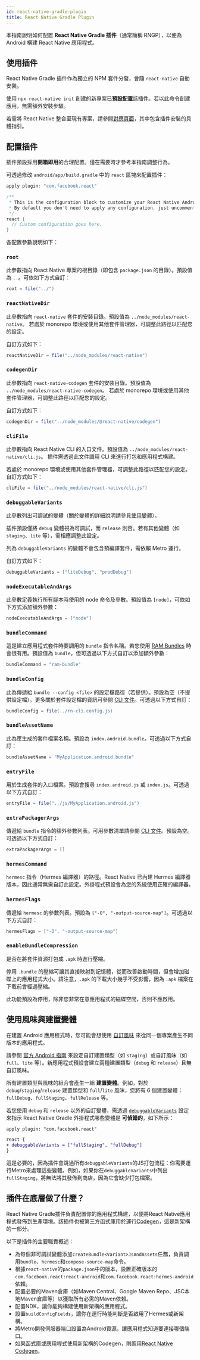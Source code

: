 ```yaml
---
id: react-native-gradle-plugin
title: React Native Gradle Plugin
---
```


本指南說明如何配置 **React Native Gradle 插件**（通常簡稱 RNGP），以便為 Android 構建 React Native 應用程式。

## 使用插件

React Native Gradle 插件作為獨立的 NPM 套件分發，會隨 `react-native` 自動安裝。

使用 `npx react-native init` 創建的新專案已**預設配置**該插件。若以此命令創建應用，無需額外安裝步驟。

若需將 React Native 整合至現有專案，請參閱[對應頁面](/docs/next/integration-with-existing-apps#configuring-gradle)，其中包含插件安裝的具體指引。

## 配置插件

插件預設採用**開箱即用**的合理配置。僅在需要時才參考本指南調整行為。

可透過修改 `android/app/build.gradle` 中的 `react` 區塊來配置插件：

```groovy
apply plugin: "com.facebook.react"

/**
 * This is the configuration block to customize your React Native Android app.
 * By default you don't need to apply any configuration, just uncomment the lines you need.
 */
react {
  // Custom configuration goes here.
}
```

各配置參數說明如下：

### `root`

此參數指向 React Native 專案的根目錄（即包含 `package.json` 的目錄）。預設值為 `..`。可依如下方式自訂：

```groovy
root = file("../")
```

### `reactNativeDir`

此參數指向 `react-native` 套件的安裝目錄。預設值為 `../node_modules/react-native`。
若處於 monorepo 環境或使用其他套件管理器，可調整此路徑以匹配您的設定。

自訂方式如下：

```groovy
reactNativeDir = file("../node_modules/react-native")
```

### `codegenDir`

此參數指向 `react-native-codegen` 套件的安裝目錄。預設值為 `../node_modules/react-native-codegen`。
若處於 monorepo 環境或使用其他套件管理器，可調整此路徑以匹配您的設定。

自訂方式如下：

```groovy
codegenDir = file("../node_modules/@react-native/codegen")
```

### `cliFile`

此參數指向 React Native CLI 的入口文件。預設值為 `../node_modules/react-native/cli.js`。
插件需透過此文件調用 CLI 來進行打包和應用程式構建。

若處於 monorepo 環境或使用其他套件管理器，可調整此路徑以匹配您的設定。
自訂方式如下：

```groovy
cliFile = file("../node_modules/react-native/cli.js")
```

### `debuggableVariants`

此參數列出可調試的變體（關於變體的詳細說明請參見[使用變體](#using-variants)）。

插件預設僅將 `debug` 變體視為可調試，而 `release` 則否。若有其他變體（如 `staging`、`lite` 等），需相應調整此設定。

列為 `debuggableVariants` 的變體不會包含預編譯套件，需依賴 Metro 運行。

自訂方式如下：

```groovy
debuggableVariants = ["liteDebug", "prodDebug"]
```

### `nodeExecutableAndArgs`

此參數定義執行所有腳本時使用的 node 命令及參數。預設值為 `[node]`，可依如下方式添加額外參數：

```groovy
nodeExecutableAndArgs = ["node"]
```

### `bundleCommand`

這是建立應用程式套件時要調用的 `bundle` 指令名稱。若您使用 [RAM Bundles](https://reactnative.dev/docs/0.74/ram-bundles-inline-requires) 時會很有用。預設值為 `bundle`，但可透過以下方式自訂以添加額外參數：

```groovy
bundleCommand = "ram-bundle"
```

### `bundleConfig`

此為傳遞給 `bundle --config <file>` 的設定檔路徑（若提供）。預設為空（不提供設定檔）。更多關於套件設定檔的資訊可參閱 [CLI 文件](https://github.com/react-native-community/cli/blob/main/docs/commands.md#bundle)。可透過以下方式自訂：

```groovy
bundleConfig = file(../rn-cli.config.js)
```

### `bundleAssetName`

此為應生成的套件檔案名稱。預設為 `index.android.bundle`。可透過以下方式自訂：

```groovy
bundleAssetName = "MyApplication.android.bundle"
```

### `entryFile`

用於生成套件的入口檔案。預設會搜尋 `index.android.js` 或 `index.js`。可透過以下方式自訂：

```groovy
entryFile = file("../js/MyApplication.android.js")
```

### `extraPackagerArgs`

傳遞給 `bundle` 指令的額外參數列表。可用參數清單請參閱 [CLI 文件](https://github.com/react-native-community/cli/blob/main/docs/commands.md#bundle)。預設為空。可透過以下方式自訂：

```groovy
extraPackagerArgs = []
```

### `hermesCommand`

`hermesc` 指令（Hermes 編譯器）的路徑。React Native 已內建 Hermes 編譯器版本，因此通常無需自訂此設定。外掛程式預設會為您的系統使用正確的編譯器。

### `hermesFlags`

傳遞給 `hermesc` 的參數列表。預設為 `["-O", "-output-source-map"]`。可透過以下方式自訂：

```groovy
hermesFlags = ["-O", "-output-source-map"]
```

### `enableBundleCompression`

是否在將套件資源打包成 `.apk` 時進行壓縮。

停用 `.bundle` 的壓縮可讓其直接映射到記憶體，從而改善啟動時間，但會增加磁碟上的應用程式大小。請注意，`.apk` 的下載大小幾乎不受影響，因為 `.apk` 檔案在下載前會經過壓縮。

此功能預設為停用，除非您非常在意應用程式的磁碟空間，否則不應啟用。

## 使用風味與建置變體

在建置 Android 應用程式時，您可能會想使用 [自訂風味](https://developer.android.com/studio/build/build-variants#product-flavors) 來從同一個專案產生不同版本的應用程式。

請參閱 [官方 Android 指南](https://developer.android.com/studio/build/build-variants) 來設定自訂建置類型（如 `staging`）或自訂風味（如 `full`、`lite` 等）。新應用程式預設會建立兩種建置類型（`debug` 和 `release`）且無自訂風味。

所有建置類型與風味的組合會產生一組 **建置變體**。例如，對於 `debug`/`staging`/`release` 建置類型和 `full`/`lite` 風味，您將有 6 個建置變體：`fullDebug`、`fullStaging`、`fullRelease` 等。

若您使用 `debug` 和 `release` 以外的自訂變體，需透過 [`debuggableVariants`](#debuggablevariants) 設定來指示 React Native Gradle 外掛程式哪些變體是 **可偵錯的**，如下所示：

```diff
apply plugin: "com.facebook.react"

react {
+ debuggableVariants = ["fullStaging", "fullDebug"]
}
```

這是必要的，因為插件會跳過所有`debuggableVariants`的JS打包流程：你需要運行Metro來處理這些變體。例如，如果你在`debuggableVariants`中列出`fullStaging`，將無法將其發佈到商店，因為它會缺少打包檔案。

## 插件在底層做了什麼？

React Native Gradle插件負責配置你的應用程式構建，以便將React Native應用程式發佈到生產環境。該插件也被第三方函式庫用於運行[Codegen](https://github.com/reactwg/react-native-new-architecture/blob/main/docs/codegen.md)，這是新架構的一部分。

以下是插件的主要職責概述：

- 為每個非可調試變體添加`createBundle<Variant>JsAndAssets`任務，負責調用`bundle`、`hermesc`和`compose-source-map`命令。
- 根據`react-native`的`package.json`中的版本，設置正確版本的`com.facebook.react:react-android`和`com.facebook.react:hermes-android`依賴。
- 配置必要的Maven倉庫（如Maven Central、Google Maven Repo、JSC本地Maven倉庫等）以獲取所有必需的Maven依賴。
- 配置NDK，讓你能夠構建使用新架構的應用程式。
- 設置`buildConfigFields`，讓你在運行時能判斷是否啟用了Hermes或新架構。
- 將Metro開發伺服器端口設置為Android資源，讓應用程式知道要連接哪個端口。
- 如果函式庫或應用程式使用新架構的Codegen，則調用[React Native Codegen](https://github.com/reactwg/react-native-new-architecture/blob/main/docs/codegen.md)。